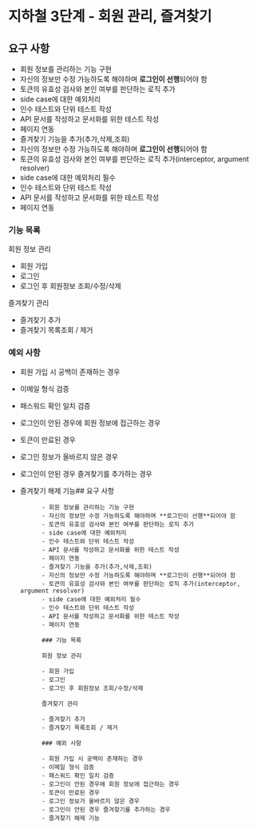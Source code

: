 # 지하철 3단계 - 회원 관리, 즐겨찾기

## 요구 사항

- 회원 정보를 관리하는 기능 구현
- 자신의 정보만 수정 가능하도록 해야하며 **로그인이 선행**되어야 함
- 토큰의 유효성 검사와 본인 여부를 판단하는 로직 추가
- side case에 대한 예외처리
- 인수 테스트와 단위 테스트 작성
- API 문서를 작성하고 문서화를 위한 테스트 작성
- 페이지 연동
- 즐겨찾기 기능을 추가(추가,삭제,조회)
- 자신의 정보만 수정 가능하도록 해야하며 **로그인이 선행**되어야 함
- 토큰의 유효성 검사와 본인 여부를 판단하는 로직 추가(interceptor, argument resolver)
- side case에 대한 예외처리 필수
- 인수 테스트와 단위 테스트 작성
- API 문서를 작성하고 문서화를 위한 테스트 작성
- 페이지 연동

### 기능 목록

회원 정보 관리

- 회원 가입
- 로그인
- 로그인 후 회원정보 조회/수정/삭제

즐겨찾기 관리

- 즐겨찾기 추가
- 즐겨찾기 목록조회 / 제거

### 예외 사항

- 회원 가입 시 공백이 존재하는 경우
- 이메일 형식 검증
- 패스워드 확인 일치 검증
- 로그인이 안된 경우에 회원 정보에 접근하는 경우
- 토큰이 만료된 경우
- 로그인 정보가 올바르지 않은 경우
- 로그인이 안된 경우 즐겨찾기를 추가하는 경우
- 즐겨찾기 해제 기능## 요구 사항
            
            - 회원 정보를 관리하는 기능 구현
            - 자신의 정보만 수정 가능하도록 해야하며 **로그인이 선행**되어야 함
            - 토큰의 유효성 검사와 본인 여부를 판단하는 로직 추가
            - side case에 대한 예외처리
            - 인수 테스트와 단위 테스트 작성
            - API 문서를 작성하고 문서화를 위한 테스트 작성
            - 페이지 연동
            - 즐겨찾기 기능을 추가(추가,삭제,조회)
            - 자신의 정보만 수정 가능하도록 해야하며 **로그인이 선행**되어야 함
            - 토큰의 유효성 검사와 본인 여부를 판단하는 로직 추가(interceptor, argument resolver)
            - side case에 대한 예외처리 필수
            - 인수 테스트와 단위 테스트 작성
            - API 문서를 작성하고 문서화를 위한 테스트 작성
            - 페이지 연동
            
            ### 기능 목록
            
            회원 정보 관리
            
            - 회원 가입
            - 로그인
            - 로그인 후 회원정보 조회/수정/삭제
            
            즐겨찾기 관리
            
            - 즐겨찾기 추가
            - 즐겨찾기 목록조회 / 제거
            
            ### 예외 사항
            
            - 회원 가입 시 공백이 존재하는 경우
            - 이메일 형식 검증
            - 패스워드 확인 일치 검증
            - 로그인이 안된 경우에 회원 정보에 접근하는 경우
            - 토큰이 만료된 경우
            - 로그인 정보가 올바르지 않은 경우
            - 로그인이 안된 경우 즐겨찾기를 추가하는 경우
            - 즐겨찾기 해제 기능